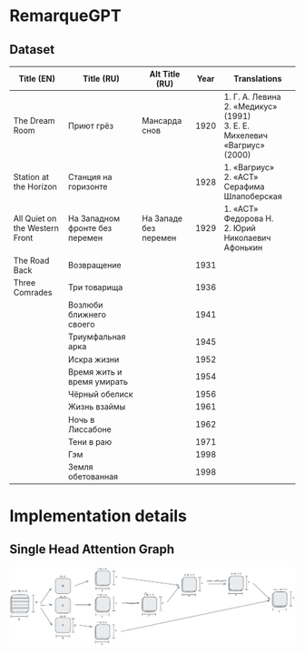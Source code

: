 # RemarqueGPT

## Dataset 
| Title (EN)                  | Title (RU)                        | Alt Title (RU)            | Year | Translations                                                                 |
|-----------------------------|-----------------------------------|---------------------------|------|------------------------------------------------------------------------------|
| The Dream Room              | Приют грёз                        | Мансарда снов             | 1920 | 1. Г. А. Левина<br>2. «Медикус» (1991)<br>3. Е. Е. Михелевич «Вагриус» (2000)|
| Station at the Horizon      | Станция на горизонте              |                           | 1928 | 1. «Вагриус»<br>2. «АСТ» Серафима Шлапоберская                               |
| All Quiet on the Western Front | На Западном фронте без перемен | На Западе без перемен     | 1929 | 1. «АСТ» Федорова Н.<br>2. Юрий Николаевич Афонькин                          |
| The Road Back               | Возвращение                       |                           | 1931 |                                                                              |
| Three Comrades              | Три товарища                      |                           | 1936 |                                                                              |
|                             | Возлюби ближнего своего           |                           | 1941 |                                                                              |
|                             | Триумфальная арка                 |                           | 1945 |                                                                              |
|                             | Искра жизни                       |                           | 1952 |                                                                              |
|                             | Время жить и время умирать        |                           | 1954 |                                                                              |
|                             | Чёрный обелиск                    |                           | 1956 |                                                                              |
|                             | Жизнь взаймы                      |                           | 1961 |                                                                              |
|                             | Ночь в Лиссабоне                  |                           | 1962 |                                                                              |
|                             | Тени в раю                        |                           | 1971 |                                                                              |
|                             | Гэм                               |                           | 1998 |                                                                              |
|                             | Земля обетованная                 |                           | 1998 |                                                                              |

# Implementation details

## Single Head Attention Graph
![Single Head Attention Graph](images/single_head_attention_graph.png "Single Head Attention Graph")
